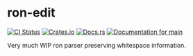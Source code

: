 # ron-edit

[![CI Status](https://github.com/ModProg/ron-edit/actions/workflows/test.yaml/badge.svg)](https://github.com/ModProg/ron-edit/actions/workflows/test.yaml)
[![Crates.io](https://img.shields.io/crates/v/ron-edit)](https://crates.io/crates/ron-edit)
[![Docs.rs](https://img.shields.io/crates/v/template?color=informational&label=docs.rs)](https://docs.rs/ron-edit)
[![Documentation for `main`](https://img.shields.io/badge/docs-main-informational)](https://modprog.github.io/ron-edit/ron_edit/)

Very much WIP ron parser preserving whitespace information.
